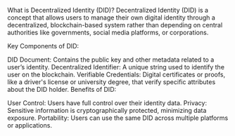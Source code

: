 What is Decentralized Identity (DID)? Decentralized Identity (DID) is a concept that allows users to manage their own digital identity through a decentralized, blockchain-based system rather than depending on central authorities like governments, social media platforms, or corporations.

Key Components of DID:

DID Document: Contains the public key and other metadata related to a user’s identity.
Decentralized Identifier: A unique string used to identify the user on the blockchain.
Verifiable Credentials: Digital certificates or proofs, like a driver's license or university degree, that verify specific attributes about the DID holder.
Benefits of DID:

User Control: Users have full control over their identity data.
Privacy: Sensitive information is cryptographically protected, minimizing data exposure.
Portability: Users can use the same DID across multiple platforms or applications.